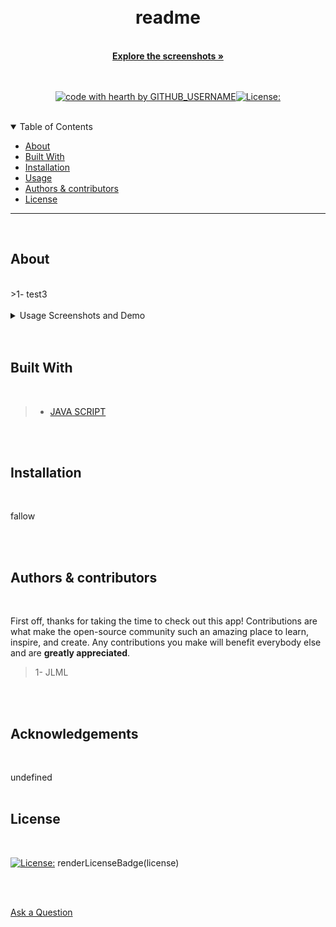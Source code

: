   
  
  <br/>
  <br/>
  
  <div align="center">
  
  <h1 align="center">readme</h1>
  <br/>
  <a href="#about"><strong>Explore the screenshots »</strong></a>
  <br/>
  <br/>
  
  </div>
  
  
  
  <div align="center">
  <br/>
  
[![code with hearth by GITHUB_USERNAME](https://img.shields.io/badge/%3C%2F%3E%20with%20%E2%99%A5%20by-GITHUB_mejialaguna-ff1414.svg?style=flat-square)](mejalaguna)[![License:](https://img.shields.io/badge/License-MPL%202.0-brightgreen.svg)](https://opensource.org/licenses/MPL-2.0)
    
  </div>
  
  <br/>
  
  <details open="open">
  <summary>Table of Contents</summary>
  
  - [About](#about)
  - [Built With](#built-with)
  - [Installation](#installation)
  - [Usage](#usage)
  - [Authors & contributors](#authors--contributors)
  - [License](#License) 
  
  </details>
  
  
  ---
  <br/>
  
  ## About
  <br/>
  >1- test3
  
  <br/>
  <br/>
  <details>
  <summary>Usage Screenshots and Demo</summary>
  <br/> 
  
  ----------------------------------------------------------------Home Page 
  ldkavg
  
  </details>
  
  <br/>
  <br/>
  
  ## Built With
  <br/>
  
  
 >* <a href="https://developer.mozilla.org/en-US/docs/Mozilla/Add-ons/WebExtensions/API">JAVA SCRIPT</a>
  
  
  <br/>
  <br/>
  
  ##  Installation
  <br/>
  
  fallow
  
  <br/>
  <br/>
  
  
  ##  Authors & contributors
  <br/>
  
  First off, thanks for taking the time to check out this app! Contributions are what make the open-source community such an amazing place to learn, inspire, and create. Any contributions you make will benefit everybody else and are **greatly appreciated**.
  <br/>
  
  > 1- JLML
  
  <br/>
  <br/>
  
  ##   Acknowledgements
  <br/>
  
  undefined
  <br/>
  <br/>
  
   ## License
  <br/>
  
  [![License:](https://img.shields.io/badge/License-MPL%202.0-brightgreen.svg)](https://opensource.org/licenses/MPL-2.0)
  renderLicenseBadge(license)
  
  
  <br/>
  <br/>
  
  <a href="https://github.com/mejialaguna/readme/issues/2">Ask a Question</a>
  